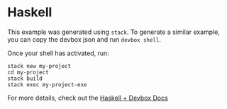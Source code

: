 # Haskell

This example was generated using `stack`. To generate a similar example, you can copy the devbox json and run `devbox shell`.

Once your shell has activated, run:

```
stack new my-project
cd my-project
stack build
stack exec my-project-exe
```

For more details, check out the [Haskell + Devbox Docs](https://www.jetpack.io/devbox/docs/devbox_examples/languages/haskell/)
